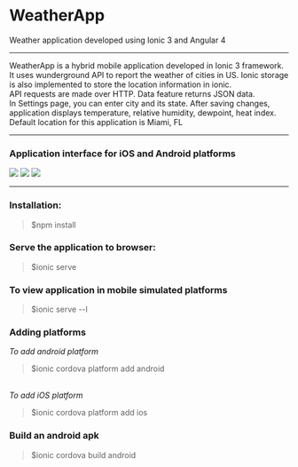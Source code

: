 # WeatherApp
Weather application developed using Ionic 3 and Angular 4
<hr>
WeatherApp is a hybrid mobile application developed in Ionic 3 framework. It uses wunderground API to report the weather of cities in US. Ionic storage is also implemented to store the location information in ionic.<br/>
API requests are made over HTTP. Data feature returns JSON data.<br/>
In Settings page, you can enter city and its state. After saving changes, application displays temperature, relative humidity, dewpoint, heat index. Default location for this application is Miami, FL

<hr>
<h3>Application interface for iOS and Android platforms</h3>
<img src = "https://github.com/patilankita79/WeatherApp/blob/master/Screenshots/Screenshot%202017-09-14%2011.38.08.png" />
<img src = "https://github.com/patilankita79/WeatherApp/blob/master/Screenshots/Screenshot%202017-09-14%2011.37.35.png" />
<img src = "https://github.com/patilankita79/WeatherApp/blob/master/Screenshots/Screenshot%202017-09-14%2011.37.56.png" />
<hr>
<h3>Installation: </h3>
<blockquote>$npm install</blockquote>

<h3>Serve the application to browser: </h3>
<blockquote>$ionic serve</blockquote>


<h3>To view application in mobile simulated platforms</h3>
<blockquote>$ionic serve --l</blockquote>

<h3>Adding platforms </h3>

<i>To add android platform</i><br/>
<blockquote>$ionic cordova platform add android</blockquote>
<br/>
<i>To add iOS platform</i><br/>
<blockquote>$ionic cordova platform add ios</blockquote>
<h3>Build an android apk</h3>
<blockquote>$ionic cordova build android</blockquote>

